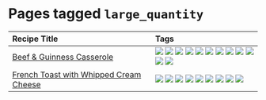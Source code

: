 # Pages tagged `large_quantity`

|Recipe Title|Tags
|:---|:---|
|[Beef & Guinness Casserole](../recipes/beefandguinnesscasserole.md)|[![](https://img.shields.io/badge/tag-amazing-6d71)](../tags/amazing.md) [![](https://img.shields.io/badge/tag-baked-c6d429)](../tags/baked.md) [![](https://img.shields.io/badge/tag-beef-32613c)](../tags/beef.md) [![](https://img.shields.io/badge/tag-casserole-659a8f)](../tags/casserole.md) [![](https://img.shields.io/badge/tag-dinner-5d33f3)](../tags/dinner.md) [![](https://img.shields.io/badge/tag-guinness-cb29b)](../tags/guinness.md) [![](https://img.shields.io/badge/tag-irish-8ce73b)](../tags/irish.md) [![](https://img.shields.io/badge/tag-large_quantity-8344b1)](../tags/large_quantity.md) [![](https://img.shields.io/badge/tag-long_cook_time-3a4f8e)](../tags/long_cook_time.md) [![](https://img.shields.io/badge/tag-long_prep_time-91514)](../tags/long_prep_time.md) [![](https://img.shields.io/badge/tag-messy-6984a1)](../tags/messy.md) [![](https://img.shields.io/badge/tag-tricky-bb15fd)](../tags/tricky.md)|
|[French Toast with Whipped Cream Cheese](../recipes/frenchtoastwhippedcreamcheese.md)|[![](https://img.shields.io/badge/tag-amazing-6d71)](../tags/amazing.md) [![](https://img.shields.io/badge/tag-breakfast-f53bfe)](../tags/breakfast.md) [![](https://img.shields.io/badge/tag-dairy-1754e4)](../tags/dairy.md) [![](https://img.shields.io/badge/tag-dessert-062ab)](../tags/dessert.md) [![](https://img.shields.io/badge/tag-fried-da139a)](../tags/fried.md) [![](https://img.shields.io/badge/tag-large_quantity-8344b1)](../tags/large_quantity.md) [![](https://img.shields.io/badge/tag-messy-6984a1)](../tags/messy.md) [![](https://img.shields.io/badge/tag-mine-9d5b24)](../tags/mine.md) [![](https://img.shields.io/badge/tag-vegetarian-10cdd6)](../tags/vegetarian.md)|
